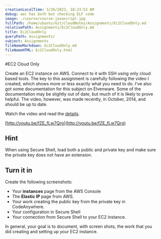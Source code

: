 ```yaml
---
creationLocalTime: 3/26/2022, 10:23:53 AM
debug: aec has both but checking ELF code
image: ./course/course-javascript.jpg
fullPath: /home/ubuntu/Git/CloudNotes/Assignments/Ec2CloudOnly.md
relativePath: Assignments/Ec2CloudOnly.md
title: Ec2CloudOnly
queryPath: Assignments/
subject: Assignments
fileNameMarkdown: Ec2CloudOnly.md
fileNameHTML: Ec2CloudOnly.html
---
```



<!-- toc -->
<!-- tocstop -->


#EC2 Cloud Only

Create an EC2 instance on AWS. Connect to it with SSH using only cloud based tools. The key to this assignment is carefully following the video I created, which shows more or less exactly what you need to do. I've also got some documentation for this subject on Elvenware. Some of the documentation may be slightly out of date, but much of it is likely to prove helpful. The video, however, was made recently, in October, 2014, and should be up to date.

Watch the video and read the [details](http://www.elvenware.com/charlie/development/cloud/SshFtpsPutty.html#ec2-cloud-only).

[http://youtu.be/fZE_fLw7Qrg](http://youtu.be/fZE_fLw7Qrg)

## Hint

When using Secure Shell, load both a public and private key and make sure the private key does not have an extension.

## Turn it in

Create the following screenshots:

 - Your **instances** page from the AWS Console
 - The **Elastic IP** page from AWS.   
 - Your work creating the public key from the private key in CodeAnywhere.
 - Your configuration in Secure Shell
 - Your connection from Secure Shell to your EC2 instance.

In general, your goal is to document, with screen shots, the work that you did creating and setting up your EC2 instance.
